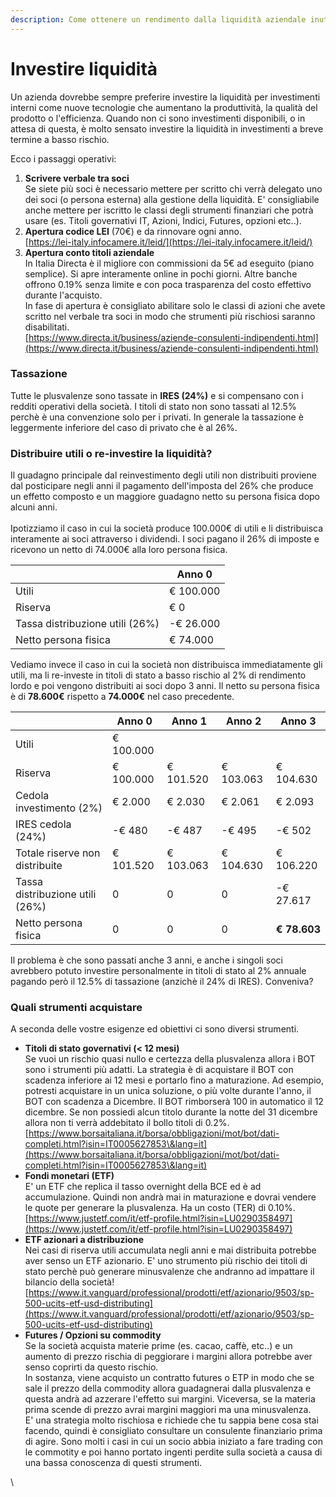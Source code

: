 ```yaml
---
description: Come ottenere un rendimento dalla liquidità aziendale inutilizzata
---
```


# Investire liquidità

Un azienda dovrebbe sempre preferire investire la liquidità per investimenti interni come nuove tecnologie che aumentano la produttività, la qualità del prodotto o l'efficienza. Quando non ci sono investimenti disponibili, o in attesa di questa, è molto sensato investire la liquidità in investimenti a breve termine a basso rischio.&#x20;

Ecco i passaggi operativi:

1. **Scrivere verbale tra soci**\
   Se siete più soci è necessario mettere per scritto chi verrà delegato uno dei soci (o persona esterna) alla gestione della liquidità. E' consigliabile anche mettere per iscritto le classi degli strumenti finanziari che potrà usare (es. Titoli governativi IT, Azioni, Indici, Futures, opzioni etc..).&#x20;
2. **Apertura codice LEI** (70€) e da rinnovare ogni anno. \
   [https://lei-italy.infocamere.it/leid/](https://lei-italy.infocamere.it/leid/)
3. **Apertura conto titoli aziendale** \
   In Italia Directa è il migliore con commissioni da 5€ ad eseguito (piano semplice). Si apre interamente online in pochi giorni.  Altre banche offrono 0.19% senza limite e con poca trasparenza del costo effettivo durante l'acquisto. \
   In fase di apertura è consigliato abilitare solo le classi di azioni che avete scritto nel verbale tra soci in modo che strumenti più rischiosi saranno disabilitati. \
   [https://www.directa.it/business/aziende-consulenti-indipendenti.html](https://www.directa.it/business/aziende-consulenti-indipendenti.html)

### Tassazione

Tutte le plusvalenze sono tassate in **IRES (24%)** e si compensano con i redditi operativi della società. I titoli di stato non sono tassati al 12.5% perchè è una convenzione solo per i privati. In generale la tassazione è leggermente inferiore del caso di privato che è al 26%.&#x20;

### Distribuire utili o re-investire la liquidità?

Il guadagno principale dal reinvestimento degli utili non distribuiti proviene dal posticipare negli anni il pagamento dell'imposta del 26% che produce un effetto composto e un maggiore guadagno netto su persona fisica dopo alcuni anni. \
\
Ipotizziamo il caso in cui la società produce 100.000€ di utili e li distribuisca interamente ai soci attraverso i dividendi. I soci pagano il 26% di imposte e ricevono un netto di 74.000€ alla loro persona fisica.

|                                 | Anno 0    |
| ------------------------------- | --------- |
| Utili                           | € 100.000 |
| Riserva                         | € 0       |
| Tassa distribuzione utili (26%) | -€ 26.000 |
| Netto persona fisica            | € 74.000  |

Vediamo invece il caso in cui la società non distribuisca immediatamente gli utili, ma li re-investe in titoli di stato a basso rischio al 2% di rendimento lordo  e poi vengono distribuiti ai soci dopo 3 anni. Il netto su persona fisica è di **78.600€** rispetto a **74.000€** nel caso precedente.

|                                 | Anno 0    | Anno 1    | Anno 2    | Anno 3       |
| ------------------------------- | --------- | --------- | --------- | ------------ |
| Utili                           | € 100.000 |           |           |              |
| Riserva                         | € 100.000 | € 101.520 | € 103.063 | € 104.630    |
| Cedola investimento (2%)        | € 2.000   | € 2.030   | € 2.061   | € 2.093      |
| IRES cedola (24%)               | -€ 480    | -€ 487    | -€ 495    | -€ 502       |
| Totale riserve non distribuite  | € 101.520 | € 103.063 | € 104.630 | € 106.220    |
| Tassa distribuzione utili (26%) | 0         | 0         | 0         | -€ 27.617    |
| Netto persona fisica            | 0         | 0         | 0         | **€ 78.603** |

Il problema è che sono passati anche 3 anni, e anche i singoli soci avrebbero potuto investire personalmente in titoli di stato al 2% annuale pagando però il 12.5% di tassazione (anzichè il 24% di IRES). Conveniva?







### Quali strumenti acquistare

A seconda delle vostre esigenze ed obiettivi ci sono diversi strumenti.

* **Titoli di stato governativi (< 12 mesi)** \
  Se vuoi un rischio quasi nullo e certezza della plusvalenza allora i BOT sono i strumenti più adatti. La strategia è di acquistare il BOT con scadenza inferiore ai 12 mesi e portarlo fino a maturazione.  Ad esempio, potresti acquistare in un unica soluzione, o più volte durante l'anno, il BOT con scadenza a Dicembre. Il BOT rimborserà 100 in automatico il 12 dicembre. Se non possiedi alcun titolo durante la notte del 31 dicembre allora non ti verrà addebitato il bollo titoli di 0.2%.\
  [https://www.borsaitaliana.it/borsa/obbligazioni/mot/bot/dati-completi.html?isin=IT0005627853\&lang=it](https://www.borsaitaliana.it/borsa/obbligazioni/mot/bot/dati-completi.html?isin=IT0005627853\&lang=it)
* **Fondi monetari (ETF)**\
  E' un ETF che replica il tasso overnight della BCE ed è ad accumulazione. Quindi non andrà mai in maturazione e dovrai vendere le quote per generare la plusvalenza. Ha un costo (TER) di 0.10%.\
  [https://www.justetf.com/it/etf-profile.html?isin=LU0290358497](https://www.justetf.com/it/etf-profile.html?isin=LU0290358497)
* **ETF azionari a distribuzione**\
  Nei casi di riserva utili accumulata negli anni e mai distribuita potrebbe aver senso un ETF azionario. E' uno strumento più rischio dei titoli di stato perchè può generare minusvalenze che andranno ad impattare il bilancio della società! \
  [https://www.it.vanguard/professional/prodotti/etf/azionario/9503/sp-500-ucits-etf-usd-distributing](https://www.it.vanguard/professional/prodotti/etf/azionario/9503/sp-500-ucits-etf-usd-distributing)
* **Futures / Opzioni su commodity**\
  Se la società acquista materie prime (es. cacao, caffè, etc..) e un aumento di prezzo rischia di peggiorare i margini allora potrebbe aver senso coprirti da questo rischio. \
  In sostanza, viene acquisto un contratto futures o ETP in modo che se sale il prezzo della commodity allora guadagnerai dalla plusvalenza e questa andrà ad azzerare l'effetto sui margini. Viceversa, se la materia prima scende di prezzo avrai margini maggiori ma una minusvalenza. \
  E' una strategia molto rischiosa e richiede che tu sappia bene cosa stai facendo, quindi è consigliato consultare un consulente finanziario prima di agire. Sono molti i casi in cui un socio abbia iniziato a fare trading con le commotity e poi hanno portato ingenti perdite sulla società a causa di una bassa conoscenza di questi strumenti.

\











